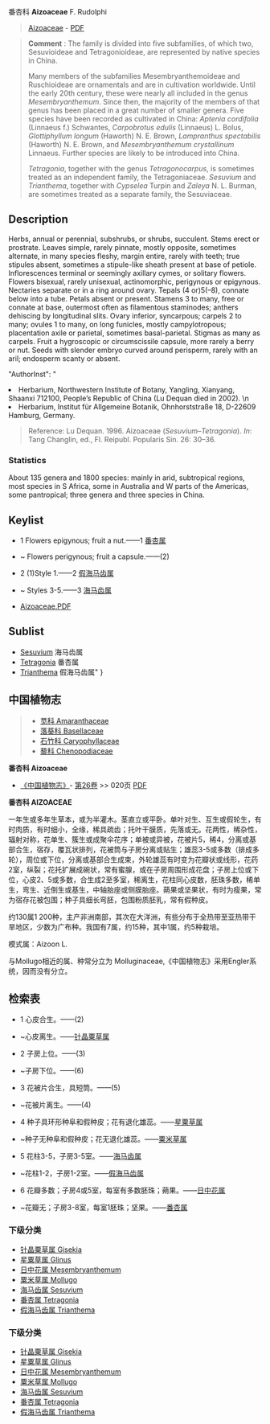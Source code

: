 番杏科 **Aizoaceae** F. Rudolphi

> [Aizoaceae](http://www.iplant.cn/info/Aizoaceae?t=foc) - [PDF](http://www.iplant.cn/foc/pdf/Aizoaceae.pdf)

> **Comment** : 
> The family is divided into five subfamilies, of which two, Sesuvioideae and Tetragonioideae, are represented by native species in China.
>
> Many members of the subfamilies Mesembryanthemoideae and Ruschioideae are ornamentals and are in cultivation worldwide. Until the early 20th century, these were nearly all included in the genus *Mesembryanthemum*. Since then, the majority of the members of that genus has been placed in a great number of smaller genera. Five species have been recorded as cultivated in China: *Aptenia* *cordifolia* (Linnaeus f.) Schwantes, *Carpobrotus* *edulis* (Linnaeus) L. Bolus, *Glottiphyllum* *longum* (Haworth) N. E. Brown, *Lampranthus* *spectabilis* (Haworth) N. E. Brown, and *Mesembryanthemum* *crystallinum* Linnaeus. Further species are likely to be introduced into China.
>
> *Tetragonia*, together with the genus *Tetragonocarpus*, is sometimes treated as an independent family, the Tetragoniaceae. *Sesuvium* and *Trianthema*, together with *Cypselea* Turpin and *Zaleya* N. L. Burman, are sometimes treated as a separate family, the Sesuviaceae.

## Description

Herbs, annual or perennial, subshrubs, or shrubs, succulent. Stems erect or prostrate. Leaves simple, rarely pinnate, mostly opposite, sometimes alternate, in many species fleshy, margin entire, rarely with teeth; true stipules absent, sometimes a stipule-like sheath present at base of petiole. Inflorescences terminal or seemingly axillary cymes, or solitary flowers. Flowers bisexual, rarely unisexual, actinomorphic, perigynous or epigynous. Nectaries separate or in a ring around ovary. Tepals (4 or)5(–8), connate below into a tube. Petals absent or present. Stamens 3 to many, free or connate at base, outermost often as filamentous staminodes; anthers dehiscing by longitudinal slits. Ovary inferior, syncarpous; carpels 2 to many; ovules 1 to many, on long funicles, mostly campylotropous; placentation axile or parietal, sometimes basal-parietal. Stigmas as many as carpels. Fruit a hygroscopic or circumscissile capsule, more rarely a berry or nut. Seeds with slender embryo curved around perisperm, rarely with an aril; endosperm scanty or absent.

  "AuthorInst": "
<li> Herbarium, Northwestern Institute of Botany, Yangling, Xianyang, Shaanxi 712100, People’s Republic of China (Lu Dequan died in 2002).&#x0D;\n<li> Herbarium, Institut für Allgemeine Botanik, Ohnhorststraße 18, D-22609 Hamburg, Germany.

> Reference: 
> Lu Dequan. 1996. Aizoaceae (*Sesuvium*–*Tetragonia*). *In*: Tang Changlin, ed., Fl. Reipubl. Popularis Sin. 26: 30–36.

### Statistics
About 135 genera and 1800 species: mainly in arid, subtropical regions, most species in S Africa, some in Australia and W parts of the Americas, some pantropical; three genera and three species in China.

## Keylist

* 1 Flowers epigynous; fruit a nut.——1 [番杏属](http://www.iplant.cn/info/Tetragonia?t=foc)
* ~ Flowers perigynous; fruit a capsule.——(2)

* 2 (1)Style 1.——2 [假海马齿属](http://www.iplant.cn/info/Trianthema?t=foc)
* ~ Styles 3-5.——3 [海马齿属](http://www.iplant.cn/info/Sesuvium?t=foc)

* [Aizoaceae.PDF](http://www.iplant.cn/foc/pdf/Aizoaceae.pdf)

## Sublist

* [Sesuvium](http://www.iplant.cn/info/Sesuvium?t=foc)
 海马齿属
* [Tetragonia](http://www.iplant.cn/info/Tetragonia?t=foc)
 番杏属
* [Trianthema](http://www.iplant.cn/info/Trianthema?t=foc) 假海马齿属"
}

## 中国植物志

> * [苋科  Amaranthaceae](Amaranthaceae-苋科.md)
> * [落葵科  Basellaceae](Basellaceae-落葵科.md)
> * [石竹科  Caryophyllaceae](Caryophyllaceae-石竹科.md)
> * [藜科  Chenopodiaceae](Chenopodiaceae-藜科.md)

**番杏科 Aizoaceae**

* [《中国植物志》](http://www.iplant.cn/frps)- [第26卷](http://www.iplant.cn/frps/vol/26) >> 020页 [PDF](http://www.iplant.cn/frps/pdf/26/020z.pdf)

**番杏科 AIZOACEAE**

一年生或多年生草本，或为半灌木。茎直立或平卧。单叶对生、互生或假轮生，有时肉质，有时细小，全缘，稀具疏齿；托叶干膜质，先落或无。花两性，稀杂性，辐射对称，花单生、簇生或成聚伞花序；单被或异被，花被片5，稀4，分离或基部合生，宿存，覆瓦状排列，花被筒与子房分离或贴生；雄蕊3-5或多数（排成多轮），周位或下位，分离或基部合生成束，外轮雄蕊有时变为花瓣状或线形，花药2室，纵裂；花托扩展成碗状，常有蜜腺，或在子房周围形成花盘；子房上位或下位，心皮2、5或多数，合生成2至多室，稀离生，花柱同心皮数，胚珠多数，稀单生，弯生、近倒生或基生，中轴胎座或侧膜胎座。蒴果或坚果状，有时为瘦果，常为宿存花被包围；种子具细长弯胚，包围粉质胚乳，常有假种皮。

约130属1 200种，主产非洲南部，其次在大洋洲，有些分布于全热带至亚热带干旱地区，少数为广布种。我国有7属，约15种，其中1属，约5种栽培。

模式属：Aizoon L.

与Mollugo相近的属、种常分立为 Molluginaceae,《中国植物志》采用Engler系统，因而没有分立。

## 检索表

* 1 心皮合生。——(2)
* ~心皮离生。——[针晶粟草属](http://www.iplant.cn/info/Gisekia?t=z)

* 2 子房上位。——(3)
* ~子房下位。——(6)

* 3 花被片合生，具短筒。——(5)
* ~花被片离生。——(4)

* 4 种子具环形种阜和假种皮；花有退化雄蕊。——[星粟草属](http://www.iplant.cn/info/Glinus?t=z)

* ~种子无种阜和假种皮；花无退化雄蕊。——[粟米草属](http://www.iplant.cn/info/Mollugo?t=z)

* 5 花柱3-5，子房3-5室。——[海马齿属](http://www.iplant.cn/info/Sesuvium?t=z)

* ~花柱1-2，子房1-2室。——[假海马齿属](http://www.iplant.cn/info/Trianthema?t=z)

* 6 花瓣多数；子房4或5室，每室有多数胚珠；蒴果。——[日中花属](http://www.iplant.cn/info/Mesembryanthemum?t=z)

* ~花瓣无；子房3-8室，每室1胚珠；坚果。——[番杏属](http://www.iplant.cn/info/Tetragonia?t=z)

### 下级分类
* [针晶粟草属  Gisekia](http://www.iplant.cn/info/Gisekia?t=z)
* [星粟草属  Glinus](http://www.iplant.cn/info/Glinus?t=z)
* [日中花属  Mesembryanthemum](http://www.iplant.cn/info/Mesembryanthemum?t=z)
* [粟米草属  Mollugo](http://www.iplant.cn/info/Mollugo?t=z)
* [海马齿属  Sesuvium](http://www.iplant.cn/info/Sesuvium?t=z)
* [番杏属  Tetragonia](http://www.iplant.cn/info/Tetragonia?t=z)
* [假海马齿属  Trianthema](http://www.iplant.cn/info/Trianthema?t=z)

### 下级分类
* [针晶粟草属  Gisekia](http://iplant.cn/info/sp/Gisekia?t=z)
* [星粟草属  Glinus](http://iplant.cn/info/sp/Glinus?t=z)
* [日中花属  Mesembryanthemum](http://iplant.cn/info/sp/Mesembryanthemum?t=z)
* [粟米草属  Mollugo](http://iplant.cn/info/sp/Mollugo?t=z)
* [海马齿属  Sesuvium](http://iplant.cn/info/sp/Sesuvium?t=z)
* [番杏属  Tetragonia](http://iplant.cn/info/sp/Tetragonia?t=z)
* [假海马齿属  Trianthema](http://iplant.cn/info/sp/Trianthema?t=z)

